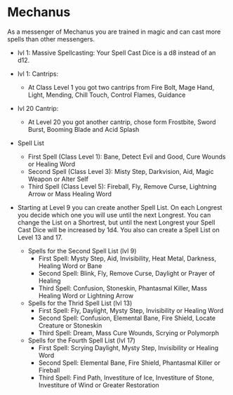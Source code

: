 # Mechanus

As a messenger of Mechanus you are trained in magic and can cast more spells than other messengers.  

- lvl 1: Massive Spellcasting:
     	Your Spell Cast Dice is a d8 instead of an d12.
- lvl 1: Cantrips:
     - At Class Level 1 you got two cantrips from Fire Bolt, Mage Hand, Light, Mending, Chill Touch, Control Flames, Guidance
- lvl 20 Cantrip:
     - At Level 20 you got another cantrip, chose form Frostbite, Sword Burst, Booming Blade and Acid Splash  
 
- Spell List
     - First Spell (Class Level 1): Bane, Detect Evil and Good, Cure Wounds or Healing Word
     - Second Spell (Class Level 3): Misty Step, Darkvision, Aid, Magic Weapon or Alter Self
     - Third Spell (Class Level 5): Fireball, Fly, Remove Curse, Lightning Arrow or Mass Healing Word  

- Starting at Level 9 you can create another Spell List. On each Longrest you decide which one you will use until the next Longrest. You can change the List on a Shortrest, but until the next Longrest your Spell Cast Dice will be increased by 1d4. You also can create a Spell List on Level 13 and 17.
	- Spells for the Second Spell List (lvl 9)
        - First Spell: Mysty Step, Aid, Invisibility, Heat Metal, Darkness, Healing Word or Bane
        - Second Spell: Blink, Fly, Remove Curse, Daylight or Prayer of Healing
        - Third Spell: Confusion, Stoneskin, Phantasmal Killer, Mass Healing Word or Lightning Arrow
	- Spells for the Thrid Spell List (lvl 13)
        - First Spell: Fly, Daylight, Mysty Step, Invisibility or Healing Word
        - Second Spell: Confusion, Elemental Bane, Fire Shield, Locate Creature or Stoneskin
        - Third Spell: Dream, Mass Cure Wounds, Scrying or Polymorph
	- Spells for the Fourth Spell List (lvl 17)
        - First Spell: Scrying Daylight, Mysty Step, Invisibility or Healing Word
        - Second Spell: Elemental Bane, Fire Shield, Phantasmal Killer or Fireball
        - Third Spell: Find Path, Investiture of Ice, Investiture of Stone, Investiture of Wind or Greater Restoration